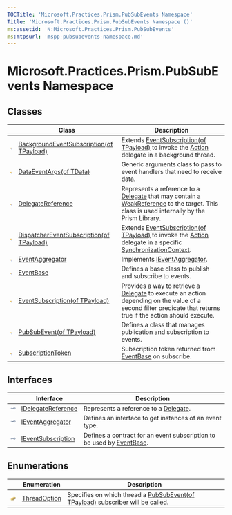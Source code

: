 ```yaml
---
TOCTitle: 'Microsoft.Practices.Prism.PubSubEvents Namespace'
Title: 'Microsoft.Practices.Prism.PubSubEvents Namespace ()'
ms:assetid: 'N:Microsoft.Practices.Prism.PubSubEvents'
ms:mtpsurl: 'mspp-pubsubevents-namespace.md'
---
```



# Microsoft.Practices.Prism.PubSubEvents Namespace

 
## Classes

<span id="classToggle"></span>
<table>

<thead>
<tr class="header">
<th> </th>
<th>Class</th>
<th>Description</th>
</tr>
</thead>
<tbody>
<tr class="odd">
<td><img src="/patterns-practices/reference/images/public-class.gif" alt="Public class"/></td>
<td><a href="backgroundeventsubscription-tpayload-class-mspp-pubsubevents.md" data-raw-source="[BackgroundEventSubscription(of TPayload)](backgroundeventsubscription-tpayload-class-mspp-pubsubevents.md)">BackgroundEventSubscription(of TPayload)</a></td>
<td><div class="summary">
Extends <a href="/patterns-practices/reference/eventsubscription-tpayload-class-mspp-pubsubevents" data-raw-source="[EventSubscription(of TPayload)](/patterns-practices/reference/eventsubscription-tpayload-class-mspp-pubsubevents)">EventSubscription(of TPayload)</a> to invoke the <a href="/patterns-practices/reference/eventsubscription-tpayload-action-property-mspp-pubsubevents" data-raw-source="[Action](/patterns-practices/reference/eventsubscription-tpayload-action-property-mspp-pubsubevents)">Action</a> delegate in a background thread.
</div></td>
</tr>
<tr class="even">
<td><img src="/patterns-practices/reference/images/public-class.gif" alt="Public class"/></td>
<td><a href="/patterns-practices/reference/dataeventargs-tdata-class-mspp-pubsubevents" data-raw-source="[DataEventArgs(of TData)](/patterns-practices/reference/dataeventargs-tdata-class-mspp-pubsubevents)">DataEventArgs(of TData)</a></td>
<td><div class="summary">
Generic arguments class to pass to event handlers that need to receive data.
</div></td>
</tr>
<tr class="odd">
<td><img src="/patterns-practices/reference/images/public-class.gif" alt="Public class"/></td>
<td><a href="/patterns-practices/reference/delegatereference-class-mspp-pubsubevents" data-raw-source="[DelegateReference](/patterns-practices/reference/delegatereference-class-mspp-pubsubevents)">DelegateReference</a></td>
<td><div class="summary">
Represents a reference to a <a href="http://msdn.microsoft.com/en-us/library/y22acf51" data-raw-source="[Delegate](http://msdn.microsoft.com/en-us/library/y22acf51)">Delegate</a> that may contain a <a href="http://msdn.microsoft.com/en-us/library/hbh8w2zd" data-raw-source="[WeakReference](http://msdn.microsoft.com/en-us/library/hbh8w2zd)">WeakReference</a> to the target. This class is used internally by the Prism Library.
</div></td>
</tr>
<tr class="even">
<td><img src="/patterns-practices/reference/images/public-class.gif" alt="Public class"/></td>
<td><a href="/patterns-practices/reference/dispatchereventsubscription-tpayload-class-mspp-pubsubevents" data-raw-source="[DispatcherEventSubscription(of TPayload)](/patterns-practices/reference/dispatchereventsubscription-tpayload-class-mspp-pubsubevents)">DispatcherEventSubscription(of TPayload)</a></td>
<td><div class="summary">
Extends <a href="/patterns-practices/reference/eventsubscription-tpayload-class-mspp-pubsubevents" data-raw-source="[EventSubscription(of TPayload)](/patterns-practices/reference/eventsubscription-tpayload-class-mspp-pubsubevents)">EventSubscription(of TPayload)</a> to invoke the <a href="/patterns-practices/reference/eventsubscription-tpayload-action-property-mspp-pubsubevents" data-raw-source="[Action](/patterns-practices/reference/eventsubscription-tpayload-action-property-mspp-pubsubevents)">Action</a> delegate in a specific <a href="http://msdn.microsoft.com/en-us/library/wx31754f" data-raw-source="[SynchronizationContext](http://msdn.microsoft.com/en-us/library/wx31754f)">SynchronizationContext</a>.
</div></td>
</tr>
<tr class="odd">
<td><img src="/patterns-practices/reference/images/public-class.gif" alt="Public class"/></td>
<td><a href="/patterns-practices/reference/eventaggregator-class-mspp-pubsubevents" data-raw-source="[EventAggregator](/patterns-practices/reference/eventaggregator-class-mspp-pubsubevents)">EventAggregator</a></td>
<td><div class="summary">
Implements <a href="/patterns-practices/reference/ieventaggregator-interface-mspp-pubsubevents" data-raw-source="[IEventAggregator](/patterns-practices/reference/ieventaggregator-interface-mspp-pubsubevents)">IEventAggregator</a>.
</div></td>
</tr>
<tr class="even">
<td><img src="/patterns-practices/reference/images/public-class.gif" alt="Public class"/></td>
<td><a href="/patterns-practices/reference/eventbase-class-mspp-pubsubevents" data-raw-source="[EventBase](/patterns-practices/reference/eventbase-class-mspp-pubsubevents)">EventBase</a></td>
<td><div class="summary">
Defines a base class to publish and subscribe to events.
</div></td>
</tr>
<tr class="odd">
<td><img src="/patterns-practices/reference/images/public-class.gif" alt="Public class"/></td>
<td><a href="/patterns-practices/reference/eventsubscription-tpayload-class-mspp-pubsubevents" data-raw-source="[EventSubscription(of TPayload)](/patterns-practices/reference/eventsubscription-tpayload-class-mspp-pubsubevents)">EventSubscription(of TPayload)</a></td>
<td><div class="summary">
Provides a way to retrieve a <a href="http://msdn.microsoft.com/en-us/library/y22acf51" data-raw-source="[Delegate](http://msdn.microsoft.com/en-us/library/y22acf51)">Delegate</a> to execute an action depending on the value of a second filter predicate that returns true if the action should execute.
</div></td>
</tr>
<tr class="even">
<td><img src="/patterns-practices/reference/images/public-class.gif" alt="Public class"/></td>
<td><a href="/patterns-practices/reference/pubsubevent-tpayload-class-mspp-pubsubevents" data-raw-source="[PubSubEvent(of TPayload)](/patterns-practices/reference/pubsubevent-tpayload-class-mspp-pubsubevents)">PubSubEvent(of TPayload)</a></td>
<td><div class="summary">
Defines a class that manages publication and subscription to events.
</div></td>
</tr>
<tr class="odd">
<td><img src="/patterns-practices/reference/images/public-class.gif" alt="Public class"/></td>
<td><a href="/patterns-practices/reference/subscriptiontoken-class-mspp-pubsubevents" data-raw-source="[SubscriptionToken](/patterns-practices/reference/subscriptiontoken-class-mspp-pubsubevents)">SubscriptionToken</a></td>
<td><div class="summary">
Subscription token returned from <a href="/patterns-practices/reference/eventbase-class-mspp-pubsubevents" data-raw-source="[EventBase](/patterns-practices/reference/eventbase-class-mspp-pubsubevents)">EventBase</a> on subscribe.
</div></td>
</tr>
</tbody>
</table>

## Interfaces

<span id="interfaceToggle"></span>
<table>

<thead>
<tr class="header">
<th> </th>
<th>Interface</th>
<th>Description</th>
</tr>
</thead>
<tbody>
<tr class="odd">
<td><img src="/patterns-practices/reference/images/public-interface.gif" alt="Public interface"/></td>
<td><a href="/patterns-practices/reference/idelegatereference-interface-mspp-pubsubevents" data-raw-source="[IDelegateReference](/patterns-practices/reference/idelegatereference-interface-mspp-pubsubevents)">IDelegateReference</a></td>
<td><div class="summary">
Represents a reference to a <a href="http://msdn.microsoft.com/en-us/library/y22acf51" data-raw-source="[Delegate](http://msdn.microsoft.com/en-us/library/y22acf51)">Delegate</a>.
</div></td>
</tr>
<tr class="even">
<td><img src="/patterns-practices/reference/images/public-interface.gif" alt="Public interface"/></td>
<td><a href="/patterns-practices/reference/ieventaggregator-interface-mspp-pubsubevents" data-raw-source="[IEventAggregator](/patterns-practices/reference/ieventaggregator-interface-mspp-pubsubevents)">IEventAggregator</a></td>
<td><div class="summary">
Defines an interface to get instances of an event type.
</div></td>
</tr>
<tr class="odd">
<td><img src="/patterns-practices/reference/images/public-interface.gif" alt="Public interface"/></td>
<td><a href="/patterns-practices/reference/ieventsubscription-interface-mspp-pubsubevents" data-raw-source="[IEventSubscription](/patterns-practices/reference/ieventsubscription-interface-mspp-pubsubevents)">IEventSubscription</a></td>
<td><div class="summary">
Defines a contract for an event subscription to be used by <a href="/patterns-practices/reference/eventbase-class-mspp-pubsubevents" data-raw-source="[EventBase](/patterns-practices/reference/eventbase-class-mspp-pubsubevents)">EventBase</a>.
</div></td>
</tr>
</tbody>
</table>

## Enumerations

<span id="enumerationToggle"></span>
<table>

<thead>
<tr class="header">
<th> </th>
<th>Enumeration</th>
<th>Description</th>
</tr>
</thead>
<tbody>
<tr class="odd">
<td><img src="/patterns-practices/reference/images/pubenumeration.gif" alt="Public enumeration"/></td>
<td><a href="/patterns-practices/reference/threadoption-enumeration-mspp-pubsubevents" data-raw-source="[ThreadOption](/patterns-practices/reference/threadoption-enumeration-mspp-pubsubevents)">ThreadOption</a></td>
<td><div class="summary">
Specifies on which thread a <a href="/patterns-practices/reference/pubsubevent-tpayload-class-mspp-pubsubevents" data-raw-source="[PubSubEvent(of TPayload)](/patterns-practices/reference/pubsubevent-tpayload-class-mspp-pubsubevents)">PubSubEvent(of TPayload)</a> subscriber will be called.
</div></td>
</tr>
</tbody>
</table>